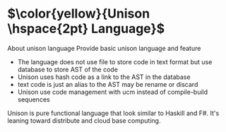 
# $\color{yellow}{Unison \hspace{2pt} Language}$
About unison language
Provide basic unison language and feature
- The language does not use file to store code in text format but use database to store
AST of the code 
- Unison uses hash code as a link to the AST in the database
- text code is just an alias to the AST may be rename or discard
- Unison use code management with ucm instead of compile-build sequences

Unison is pure functional language that look similar to Haskill and F#. 
It's leaning toward distribute and cloud base computing.
